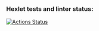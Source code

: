 ### Hexlet tests and linter status:
[![Actions Status](https://github.com/rtcxqq/frontend-project-44/actions/workflows/hexlet-check.yml/badge.svg)](https://github.com/rtcxqq/frontend-project-44/actions)